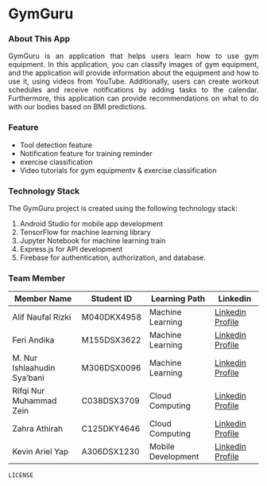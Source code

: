 # GymGuru
### About This App
<p align="justify">
GymGuru is an application that helps users learn how to use gym equipment. In this application, you can classify images of gym equipment, and the application will provide information about the equipment and how to use it, using videos from YouTube. Additionally, users can create workout schedules and receive notifications by adding tasks to the calendar. Furthermore, this application can provide recommendations on what to do with our bodies based on BMI predictions.
</p>

### Feature
* Tool detection feature
* Notification feature for training reminder
* exercise classification
* Video tutorials for gym equipmentv & exercise classification

### Technology Stack
The GymGuru project is created using the following technology stack:
1. Android Studio for mobile app development
2. TensorFlow for machine learning library
3. Jupyter Notebook for machine learning train
4. Express.js for API development
5. Firebase for authentication, authorization, and database.

### Team Member
| Member Name                 | Student ID  | Learning Path      | Linkedin                                                                           |
|-----------------------------|-------------|--------------------|------------------------------------------------------------------------------------|
| Alif Naufal Rizki           | M040DKX4958 | Machine Learning   | [Linkedin Profile](https://www.linkedin.com/in/alif-naufal-rizki-731708217/)       |
| Feri Andika                 | M155DSX3622 | Machine Learning   | [Linkedin Profile](https://www.linkedin.com/in/feri-andika-887a9a24a/)             |
| M. Nur Ishlaahudin Sya’bani | M306DSX0096 | Machine Learning   | [Linkedin Profile](https://www.linkedin.com/in/ishlaahudin-sya-bani-927638207/)    |
| Rifqi Nur Muhammad Zein     | C038DSX3709 | Cloud Computing    | [Linkedin Profile](https://www.linkedin.com/in/rifqi-nur-muhammad-zein-2b2a55220/) |
| Zahra Athirah               | C125DKY4646 | Cloud Computing    | [Linkedin Profile](https://www.linkedin.com/in/zahraathirah)                       |
| Kevin Ariel Yap             | A306DSX1230 | Mobile Development | [Linkedin Profile](https://www.linkedin.com/in/kevin-yap-1697b8235/)               |


`LICENSE`
